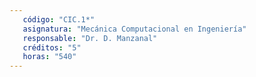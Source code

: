 ```yaml
---
   código: "CIC.1*"
   asignatura: "Mecánica Computacional en Ingeniería"
   responsable: "Dr. D. Manzanal"
   créditos: "5"
   horas: "540"
---
```

<!--stackedit_data:
eyJoaXN0b3J5IjpbLTE5ODEyMjU1NTRdfQ==
-->